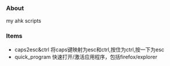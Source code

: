 ### About

my ahk scripts

### Items

+ caps2esc&ctrl
    将caps键映射为esc和ctrl,按住为ctrl,按一下为esc
+ quick_program
    快速打开/激活应用程序，包括firefox/explorer
